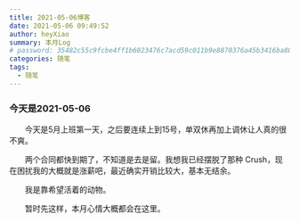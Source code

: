 ```yaml
---
title: 2021-05-06博客
date: 2021-05-06 09:49:52
author: heyXiao
summary: 本月Log
# password: 35482c55c9fcbe4ff1b6023476c7acd59c011b9e8870376a45b3416ba8092d3d
categories: 随笔
tags:
  - 随笔
---
```


### 今天是2021-05-06
<p style="text-indent:2em">今天是5月上班第一天，之后要连续上到15号，单双休再加上调休让人真的很不爽。</p>
<p style="text-indent:2em">两个合同都快到期了，不知道是去是留。我想我已经摆脱了那种 Crush，现在困扰我的大概就是涨薪吧，最近确实开销比较大，基本无结余。</p>
<p style="text-indent:2em">我是靠希望活着的动物。</p>

<p style="text-indent:2em">暂时先这样，本月心情大概都会在这里。</p>
<p style="text-indent:2em"></p>

